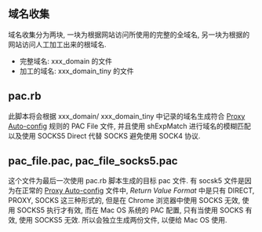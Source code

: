 ## 域名收集
域名收集分为两块, 一块为根据网站访问所使用的完整的全域名, 另一块为根据的网站访问人工加工出来的根域名.

* 完整域名: xxx_domain 的文件
* 加工的域名: xxx_domain_tiny 的文件


## pac.rb
此脚本将会根据 xxx_domain/ xxx_domain_tiny 中记录的域名生成符合 [Proxy Auto-config](http://www.proxypacfiles.com/proxypac/static/netscape-proxy-format.html) 规则的 PAC File 文件, 并且使用 shExpMatch 进行域名的模糊匹配以及使用 SOCKS5 Direct 代替 SOCKS 避免使用 SOCK4 协议.


## pac_file.pac, pac_file_socks5.pac
这个文件为最后一次使用 pac.rb 脚本生成的目标 pac 文件.  有 socsk5 文件是因为在正常的 [Proxy Auto-config](http://www.proxypacfiles.com/proxypac/static/netscape-proxy-format.html) 文件中, *Return Value Format* 中是只有 DIRECT, PROXY, SOCKS 这三种形式的, 但是在 Chrome 浏览器中使用 SOCKS 无效, 使用 SOCKS5 执行才有效, 而在 Mac OS 系统的 PAC 配置, 只有当使用 SOCKS 有效, 使用 SOCKS5 无效. 所以会独立生成两份文件, 以便给 Mac OS 使用.